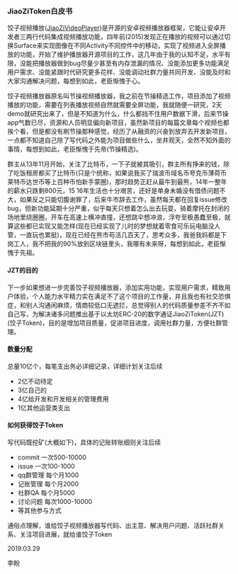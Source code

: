 ### JiaoZiToken白皮书
饺子视频播放([JiaoZiVideoPlayer](https://github.com/lipangit/JiaoZiVideoPlayer))是开源的安卓视频播放器框架，它能让安卓开发者三两行代码集成视频播放功能，四年前(2015)发现正在播放的视频可以通过切换Surface来实现图像在不同Activity不同控件中的移动，实现了视频进入全屏播放的功能，开始了维护播放器开源项目的工作，这几年由于我的认知不足，水平有限，没能把播放器做到bug尽量少甚至有内存泄漏的情况、没能添加更多功能满足用户需求、没能紧跟时代研究更多花样、没能调动社群力量共同开发、没能及时和大家沟通解决问题，每想到如此，老臣惭愧于心。

饺子视频播放器原名叫节操视频播放器，我之前在节操精选工作，项目添加了视频播放的功能，需要在列表播放视频自然就需要全屏功能，我就随便一研究，2天demo就研究出来了，但是不知道为什么，什么都挡不住用户数据下滑，后来节操app气数已尽，资源和人员明显偏向新项目，虽然新项目的每篇文章每个视频也都挨个看，但是都没有刷节操那种感觉，经历了从融资的兴奋到放弃去开发新项目，一点都不知道自己除了写代码之外能为项目做些什么，坐井观天，全然不知外面的事情，每想到如此，老臣惭愧于先帝(节操精选)。

群主从13年11月开始，关注了比特币，一下子就被其吸引，群主所有挣来的钱，除了吃饭租房都买了比特币(只是个统称，如果说我买了瑞波币域名币夸克币薄荷币莱特币达世币等上百种币怕新手蒙圈)，那时趋势正赶从最牛到最熊，14年一整年的薪水只跌剩800元，15 16年生活也十分艰苦，还好是单身未婚没有借债问题不大，如果反之只能切腹谢罪了，后来牛市辞去工作，虽然每天都在回复issue修改bug，但新功能延期十分严重，似乎每天只想着怎么出去玩耍，骑着摩托在封闭的场地里绕圈圈，开车在高速上横冲直撞，还想跳伞想冲浪，浮夸至极愚蠢至极，就算这些都已实现又能怎样(现在已经实现了儿时的梦想就着零食可乐玩电脑没人管，一直玩也累挺)，现在已经在熊市苟活几百天了，思考众多，我爸我妈都是下岗工人，我不把我的90%放到区块链里头，我哪有未来呀，每想到如此，老臣惭愧于先祖。

#### JZT的目的
下一步如果想进一步完善饺子视频播放器，添加实用功能，实现用户需求，精致用户体验，个人能力水平精力实在满足不了这个项目的工作量，并且我也有社交恐惧症，和别人沟通闲麻烦，情商较低口无遮拦，总觉得别人的代码质量参差不齐不如自己写，为解决诸多问题推出基于以太坊ERC-20的数字通证JiaoZiToken(JZT)(饺子Token)，目的是增加项目质量，促进项目进度，调用社群力量，方便社群管理。

#### 数量分配
总量10亿个，每笔支出务必详细记录，详细计划关注后续
* 2亿不动待定
* 3亿自己的
* 4亿给开发和开发相关的管理费用
* 1亿其他运营类支出

#### 如何获得饺子Token
写代码既挖矿(大概如下)，具体的记账转账细则关注后续

* commit        一次500-10000
* issue         一次100-1000
* qq群管理       每个月1000
* 记账管理        每个月2000
* 社群QA         每个月5000
* 讨论问题        每次1000-10000
* 等其他参与方式

通俗点理解，谁给饺子视频播放器写代码、出主意、解决用户问题、活跃社群关系、关注项目进展，就给谁饺子Token


2019.03.29

李盼

